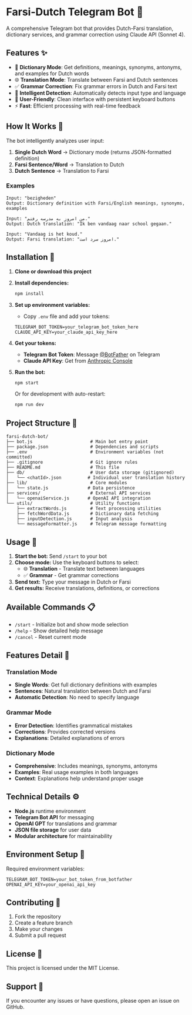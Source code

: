 # Farsi-Dutch Telegram Bot 🤖

A comprehensive Telegram bot that provides Dutch-Farsi translation, dictionary services, and grammar correction using Claude API (Sonnet 4).

## Features ✨

- 📖 **Dictionary Mode**: Get definitions, meanings, synonyms, antonyms, and examples for Dutch words
- 🌐 **Translation Mode**: Translate between Farsi and Dutch sentences
- ✅ **Grammar Correction**: Fix grammar errors in Dutch and Farsi text
- 🤖 **Intelligent Detection**: Automatically detects input type and language
- 📱 **User-Friendly**: Clean interface with persistent keyboard buttons
- ⚡ **Fast**: Efficient processing with real-time feedback

## How It Works 🔧

The bot intelligently analyzes user input:

1. **Single Dutch Word** → Dictionary mode (returns JSON-formatted definition)
2. **Farsi Sentence/Word** → Translation to Dutch
3. **Dutch Sentence** → Translation to Farsi

### Examples

```
Input: "bezigheden"
Output: Dictionary definition with Farsi/English meanings, synonyms, examples

Input: "من امروز به مدرسه رفتم."
Output: Dutch translation: "Ik ben vandaag naar school gegaan."

Input: "Vandaag is het koud."
Output: Farsi translation: "امروز سرد است."
```

## Installation 🚀

1. **Clone or download this project**
2. **Install dependencies:**
   ```bash
   npm install
   ```

3. **Set up environment variables:**
   - Copy `.env` file and add your tokens:
   ```
   TELEGRAM_BOT_TOKEN=your_telegram_bot_token_here
   CLAUDE_API_KEY=your_claude_api_key_here
   ```

4. **Get your tokens:**
   - **Telegram Bot Token**: Message [@BotFather](https://t.me/botfather) on Telegram
   - **Claude API Key**: Get from [Anthropic Console](https://console.anthropic.com/)

5. **Run the bot:**
   ```bash
   npm start
   ```
   
   Or for development with auto-restart:
   ```bash
   npm run dev
   ```

## Project Structure 📁

```
farsi-dutch-bot/
├── bot.js                      # Main bot entry point
├── package.json                # Dependencies and scripts
├── .env                        # Environment variables (not committed)
├── .gitignore                  # Git ignore rules
├── README.md                   # This file
├── db/                         # User data storage (gitignored)
│   └── <chatId>.json          # Individual user translation history
├── lib/                        # Core modules
│   └── state.js               # Data persistence
├── services/                   # External API services
│   └── openaiService.js       # OpenAI API integration
└── utils/                      # Utility functions
    ├── extractWords.js         # Text processing utilities
    ├── fetchWordData.js        # Dictionary data fetching
    ├── inputDetection.js       # Input analysis
    └── messageFormatter.js     # Telegram message formatting
```

## Usage 📝

1. **Start the bot:** Send `/start` to your bot
2. **Choose mode:** Use the keyboard buttons to select:
   - 🌐 **Translation** - Translate text between languages
   - ✅ **Grammar** - Get grammar corrections
3. **Send text:** Type your message in Dutch or Farsi
4. **Get results:** Receive translations, definitions, or corrections

## Available Commands 📋

- `/start` - Initialize bot and show mode selection
- `/help` - Show detailed help message
- `/cancel` - Reset current mode

## Features Detail 📖

### Translation Mode
- **Single Words**: Get full dictionary definitions with examples
- **Sentences**: Natural translation between Dutch and Farsi
- **Automatic Detection**: No need to specify language

### Grammar Mode  
- **Error Detection**: Identifies grammatical mistakes
- **Corrections**: Provides corrected versions
- **Explanations**: Detailed explanations of errors

### Dictionary Mode
- **Comprehensive**: Includes meanings, synonyms, antonyms
- **Examples**: Real usage examples in both languages
- **Context**: Explanations help understand proper usage

## Technical Details ⚙️

- **Node.js** runtime environment
- **Telegram Bot API** for messaging
- **OpenAI GPT** for translations and grammar
- **JSON file storage** for user data
- **Modular architecture** for maintainability

## Environment Setup 🔧

Required environment variables:
```
TELEGRAM_BOT_TOKEN=your_bot_token_from_botfather
OPENAI_API_KEY=your_openai_api_key
```

## Contributing 🤝

1. Fork the repository
2. Create a feature branch
3. Make your changes
4. Submit a pull request

## License 📄

This project is licensed under the MIT License.

## Support 💬

If you encounter any issues or have questions, please open an issue on GitHub.